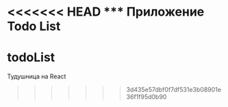 <<<<<<< HEAD
*** Приложение Todo List
=======
# todoList
Тудушница на React
>>>>>>> 3d435e57dbf0f7df531e3b08901e36f1f95d0b90
